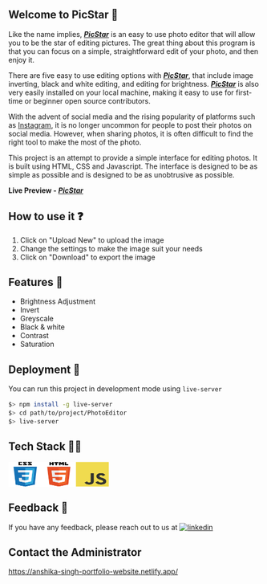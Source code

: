 ## Welcome to PicStar 📸

Like the name implies, [***PicStar***] is an easy to use photo editor that will allow you to be the star of editing pictures. The great thing about this program is that you can focus on a simple, straightforward edit of your photo, and then enjoy it. 

There are five easy to use editing options with [***PicStar***], that include image inverting, black and white editing, and editing for brightness. [***PicStar***] is also very easily installed on your local machine, making it easy to use for first-time or beginner open source contributors.

With the advent of social media and the rising popularity of platforms such as [Instagram](https://www.instagram.com/), it is no longer uncommon for people to post their photos on social media. However, when sharing photos, it is often difficult to find the right tool to make the most of the photo.

This project is an attempt to provide a simple interface for editing photos. It is built using HTML, CSS and Javascript. The interface is designed to be as simple as possible and is designed to be as unobtrusive as possible.

**Live Preview - [***PicStar***]**

## How to use it ❓

1. Click on "Upload New" to upload the image
2. Change the settings to make the image suit your needs
3. Click on "Download" to export the image

## Features 🚀

- Brightness Adjustment
- Invert
- Greyscale
- Black & white
- Contrast
- Saturation

## Deployment 🧭

You can run this project in development mode using `live-server`

```sh
$> npm install -g live-server
$> cd path/to/project/PhotoEditor
$> live-server
```

## Tech Stack 👩‍💻

<img align="center" src="https://raw.githubusercontent.com/devicons/devicon/master/icons/css3/css3-original-wordmark.svg" alt="CSS" height="50" width="67"/><img align="center" src="https://raw.githubusercontent.com/devicons/devicon/master/icons/html5/html5-original-wordmark.svg" alt="HTML" height="50" width="67"/><img align="center" src="https://raw.githubusercontent.com/devicons/devicon/master/icons/javascript/javascript-original.svg" alt="CSS" height="50" width="67"/>

<!-- ## Screenshots 📷 

<p align="center"><img src="https://i.ibb.co/bg2pRfb/p1.jpg"></p>

<p align="center"><img src="https://i.ibb.co/WB8WYMd/p2.jpg"></p>
 -->


## Feedback 🌟

If you have any feedback, please reach out to us at  [![linkedin](https://img.shields.io/badge/linkedin-0A66C2?style=for-the-badge&logo=linkedin&logoColor=white)](https://www.linkedin.com/in/anshika-singh-589922164/)

[***PicStar***]: https://anshika1806.github.io/PhotoEditor/


## Contact the Administrator

https://anshika-singh-portfolio-website.netlify.app/

